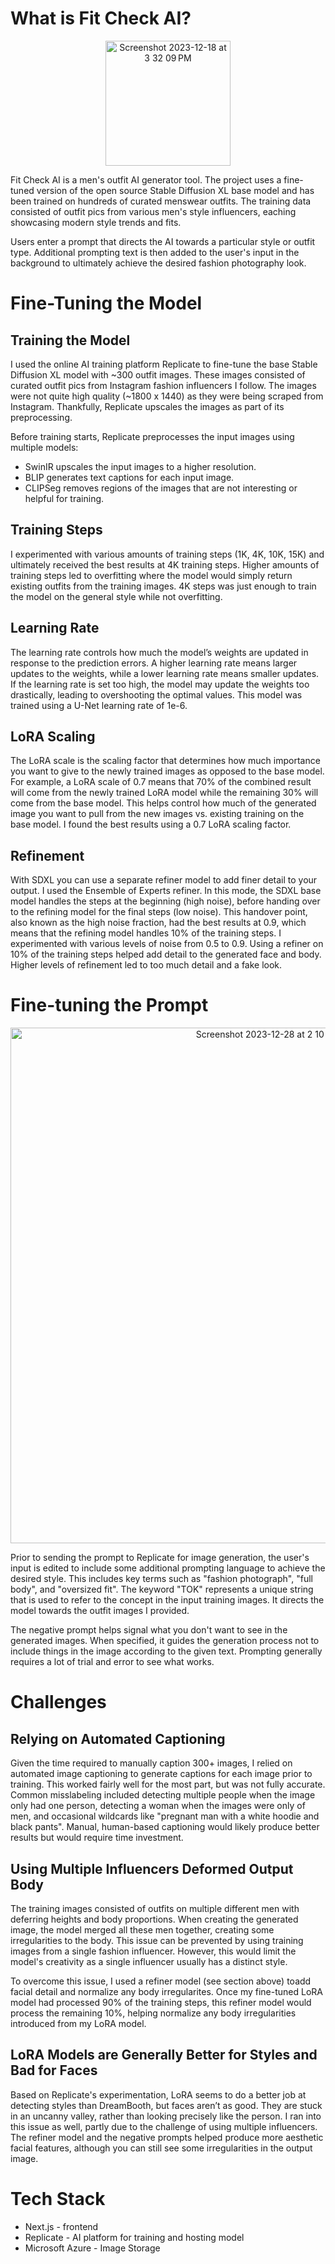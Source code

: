 # What is Fit Check AI?

<p align="center">
 <img width="200" alt="Screenshot 2023-12-18 at 3 32 09 PM" src="https://github.com/avakil3/fit-check/assets/94705084/a5c73e0f-5977-4144-831f-0fba24a3449f">
</p>

Fit Check AI is a men's outfit AI generator tool. The project uses a fine-tuned version of the open source Stable Diffusion XL base model and has been trained on hundreds of curated menswear outfits. The training data consisted of outfit pics from various men's style influencers, eaching showcasing modern style trends and fits.

Users enter a prompt that directs the AI towards a particular style or outfit type. Additional prompting text is then added to the user's input in the background to ultimately achieve the desired fashion photography look.

# Fine-Tuning the Model

## Training the Model

I used the online AI training platform Replicate to fine-tune the base Stable Diffusion XL model with ~300 outfit images. These images consisted of curated outfit pics from Instagram fashion influencers I follow. The images were not quite high quality (~1800 x 1440) as they were being scraped from Instagram. Thankfully, Replicate upscales the images as part of its preprocessing.

Before training starts, Replicate preprocesses the input images using multiple models:

 <ul>
        <li>SwinIR upscales the input images to a higher resolution.</li>
        <li>BLIP generates text captions for each input image.</li>
        <li>
          CLIPSeg removes regions of the images that are not interesting or
          helpful for training.
        </li>
</ul>

## Training Steps

I experimented with various amounts of training steps (1K, 4K, 10K, 15K) and ultimately received the best results at 4K training steps. Higher amounts of training steps led to overfitting where the model would simply return existing outfits from the training images. 4K steps was just enough to train the model on the general style while not overfitting.

## Learning Rate

The learning rate controls how much the model’s weights are updated in response to the prediction errors. A higher learning rate means larger updates to the weights, while a lower learning rate means smaller updates. If the learning rate is set too high, the model may update the weights too drastically, leading to overshooting the optimal values. This model was trained using a U-Net learning rate of 1e-6.

## LoRA Scaling

The LoRA scale is the scaling factor that determines how much importance you want to give to the newly trained images as opposed to the base model. For example, a LoRA scale of 0.7 means that 70% of the combined result will come from the newly trained LoRA model while the remaining 30% will come from the base model. This helps control how much of the generated image you want to pull from the new images vs. existing training on the base model. I found the best results using a 0.7 LoRA scaling factor.

## Refinement

With SDXL you can use a separate refiner model to add finer detail to your output. I used the Ensemble of Experts refiner. In this mode, the SDXL base model handles the steps at the beginning (high noise), before handing over to the refining model for the final steps (low noise). This handover point, also known as the high noise fraction, had the best results at 0.9, which means that the refining model handles 10% of the training steps. I experimented with various levels of noise from 0.5 to 0.9. Using a refiner on 10% of the training steps helped add detail to the generated face and body. Higher levels of refinement led to too much detail and a fake look.

# Fine-tuning the Prompt

<p align="center">
<img width="825" alt="Screenshot 2023-12-28 at 2 10 18 PM" src="https://github.com/avakil3/fit-check/assets/94705084/b910402a-1c64-40e1-8171-b358aebe318d">
</p>

Prior to sending the prompt to Replicate for image generation, the user's input is edited to include some additional prompting language to achieve the desired style. This includes key terms such as "fashion photograph", "full body", and "oversized fit". The keyword "TOK" represents a unique string that is used to refer to the concept in the input training images. It directs the model towards the outfit images I provided.

The negative prompt helps signal what you don't want to see in the generated images. When specified, it guides the generation process not to include things in the image according to the given text. Prompting generally requires a lot of trial and error to see what works.

# Challenges

## Relying on Automated Captioning

Given the time required to manually caption 300+ images, I relied on automated image captioning to generate captions for each image prior to training. This worked fairly well for the most part, but was not fully accurate. Common misslabeling included detecting multiple people when the image only had one person, detecting a woman when the images were only of men, and occasional wildcards like "pregnant man with a white hoodie and black pants". Manual, human-based captioning would likely produce better results but would require time investment.

## Using Multiple Influencers Deformed Output Body

The training images consisted of outfits on multiple different men with deferring heights and body proportions. When creating the generated image, the model merged all these men together, creating some irregularities to the body. This issue can be prevented by using training images from a single fashion influencer. However, this would limit the model's creativity as a single influencer usually has a distinct style.

To overcome this issue, I used a refiner model (see section above) toadd facial detail and normalize any body irregularites. Once my fine-tuned LoRA model had processed 90% of the training steps, this refiner model would process the remaining 10%, helping normalize any body irregularities introduced from my LoRA model.

## LoRA Models are Generally Better for Styles and Bad for Faces

Based on Replicate's experimentation, LoRA seems to do a better job at detecting styles than DreamBooth, but faces aren’t as good. They are stuck in an uncanny valley, rather than looking precisely like the person. I ran into this issue as well, partly due to the challenge of using multiple influencers. The refiner model and the negative prompts helped produce more aesthetic facial features, although you can still see some irregularities in the output image.

# Tech Stack

<ul>
  <li>Next.js - frontend</li>
  <li>Replicate - AI platform for training and hosting model</li>
  <li>Microsoft Azure - Image Storage</li>
</ul>

